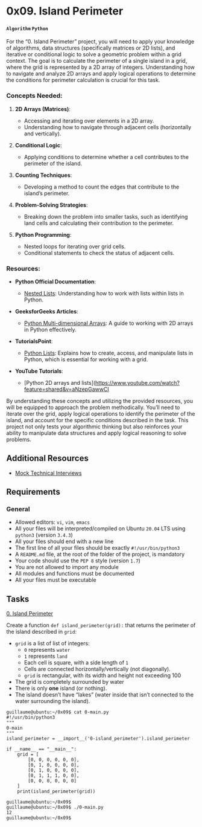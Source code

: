 # 0x09. Island Perimeter

#### `Algorithm` `Python`

For the “0. Island Perimeter” project, you will need to apply your knowledge of algorithms, data structures (specifically matrices or 2D lists), and iterative or conditional logic to solve a geometric problem within a grid context. The goal is to calculate the perimeter of a single island in a grid, where the grid is represented by a 2D array of integers. Understanding how to navigate and analyze 2D arrays and apply logical operations to determine the conditions for perimeter calculation is crucial for this task.

### Concepts Needed:

1. **2D Arrays (Matrices)**:
    
    - Accessing and iterating over elements in a 2D array.
    - Understanding how to navigate through adjacent cells (horizontally and vertically).
2. **Conditional Logic**:
    
    - Applying conditions to determine whether a cell contributes to the perimeter of the island.
3. **Counting Techniques**:
    
    - Developing a method to count the edges that contribute to the island’s perimeter.
4. **Problem-Solving Strategies**:
    
    - Breaking down the problem into smaller tasks, such as identifying land cells and calculating their contribution to the perimeter.
5. **Python Programming**:
    
    - Nested loops for iterating over grid cells.
    - Conditional statements to check the status of adjacent cells.

### Resources:

- **Python Official Documentation**:
    
    - [Nested Lists](https://docs.python.org/3/tutorial/datastructures.html#nested-list-comprehensions): Understanding how to work with lists within lists in Python.
- **GeeksforGeeks Articles**:
    
    - [Python Multi-dimensional Arrays](https://www.geeksforgeeks.org/python-using-2d-arrays-lists-the-right-way/): A guide to working with 2D arrays in Python effectively.
- **TutorialsPoint**:
    
    - [Python Lists](https://www.tutorialspoint.com/python/python_lists.htm): Explains how to create, access, and manipulate lists in Python, which is essential for working with a grid.
- **YouTube Tutorials**:
    
    - [Python 2D arrays and lists](https://www.youtube.com/watch?feature=shared&v=aNzepGawwCI

By understanding these concepts and utilizing the provided resources, you will be equipped to approach the problem methodically. You’ll need to iterate over the grid, apply logical operations to identify the perimeter of the island, and account for the specific conditions described in the task. This project not only tests your algorithmic thinking but also reinforces your ability to manipulate data structures and apply logical reasoning to solve problems.

## Additional Resources

- [Mock Technical Interviews](https://www.youtube.com/watch?feature=shared&v=fFgEM6CMQc4)


## Requirements
### General
* Allowed editors: `vi`, `vim`, `emacs`
* All your files will be interpreted/compiled on Ubuntu `20.04` LTS using `python3` (version `3.4.3`)
* All your files should end with a new line
* The first line of all your files should be exactly `#!/usr/bin/python3`
* A `README.md` file, at the root of the folder of the project, is mandatory
* Your code should use the `PEP 8` style (version `1.7`)
* You are not allowed to import any module
* All modules and functions must be documented
* All your files must be executable

## Tasks

[0. Island Perimeter](./0-island_perimeter.py)

Create a function `def island_perimeter(grid):` that returns the perimeter of the island described in `grid`:

* `grid` is a list of list of integers:
	* `0` represents `water`
	* `1` represents `land`
	* Each cell is square, with a side length of `1`
	* Cells are connected horizontally/vertically (not diagonally).
	* `grid` is rectangular, with its width and height not exceeding 100
* The grid is completely surrounded by water
* There is only **one** island (or nothing).
* The island doesn’t have “lakes” (water inside that isn’t connected to the water surrounding the island).

```
guillaume@ubuntu:~/0x09$ cat 0-main.py
#!/usr/bin/python3
"""
0-main
"""
island_perimeter = __import__('0-island_perimeter').island_perimeter

if __name__ == "__main__":
    grid = [
        [0, 0, 0, 0, 0, 0],
        [0, 1, 0, 0, 0, 0],
        [0, 1, 0, 0, 0, 0],
        [0, 1, 1, 1, 0, 0],
        [0, 0, 0, 0, 0, 0]
    ]
    print(island_perimeter(grid))

guillaume@ubuntu:~/0x09$ 
guillaume@ubuntu:~/0x09$ ./0-main.py
12
guillaume@ubuntu:~/0x09$
```

